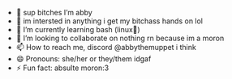 - 👋 sup bitches I’m abby
- 👀 im intersted in anything i get my bitchass hands on lol
- 🌱 I’m currently learning bash (linux🫶)
- 💞️ I’m looking to collaborate on nothing rn because im a moron
- 📫 How to reach me, discord @abbythemuppet i think
- 😄 Pronouns: she/her or they/them idgaf
- ⚡ Fun fact: absulte moron:3

<!---
abbyisaho/abbyisaho is a ✨ special ✨ repository because its `README.md` (this file) appears on your GitHub profile.
You can click the Preview link to take a look at your changes.
--->
